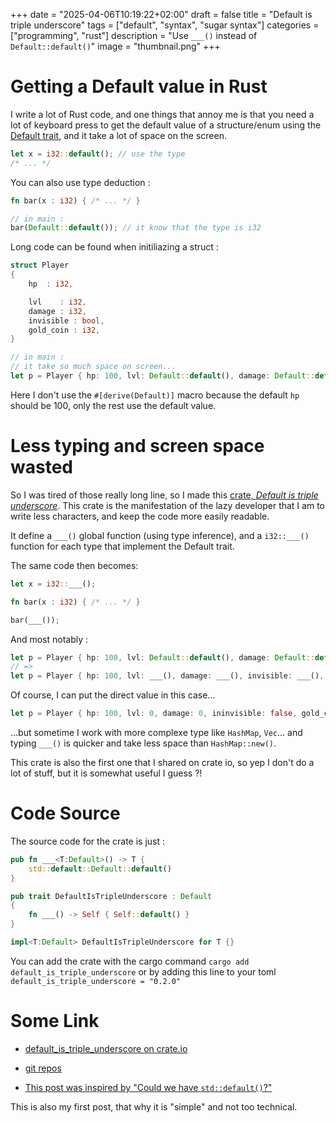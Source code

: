 +++
date = "2025-04-06T10:19:22+02:00"
draft = false
title = "Default is triple underscore"
tags = ["default", "syntax", "sugar syntax"]
categories = ["programming", "rust"]
description = "Use `___()` instead of `Default::default()`"
image = "thumbnail.png"
+++

# Getting a Default value in Rust

I write a lot of Rust code, and one things that annoy me is that you need a lot of keyboard press to get the default value of a structure/enum using the [Default trait](https://doc.rust-lang.org/std/default/trait.Default.html), and it take a lot of space on the screen.

```rust
let x = i32::default(); // use the type
/* ... */
```

You can also use type deduction :
```rust
fn bar(x : i32) { /* ... */ }

// in main :
bar(Default::default()); // it know that the type is i32
```

Long code can be found when initiliazing a struct :

```rust
struct Player
{
    hp  : i32,

    lvl    : i32,
    damage : i32,
    invisible : bool,
    gold_coin : i32,
}

// in main :
// it take so much space on screen...
let p = Player { hp: 100, lvl: Default::default(), damage: Default::default(), invisible: Default::default(), gold_coin: Default::default() };
```

Here I don't use the `#[derive(Default)]` macro because the default `hp` should be 100, only the rest use the default value.

# Less typing and screen space wasted

So I was tired of those really long line, so I made this [crate, *Default is triple underscore*](https://crates.io/crates/default_is_triple_underscore). This crate is the manifestation of the lazy developer that I am to write less characters, and keep the code more easily readable.

It define a `___()` global function (using type inference), and a `i32::___()` function for each type that implement the Default trait.

The same code then becomes:
```rust
let x = i32::___();
```

```rust
fn bar(x : i32) { /* ... */ }

bar(___());
```

And most notably :

```rust
let p = Player { hp: 100, lvl: Default::default(), damage: Default::default(), invisible: Default::default(), gold_coin: Default::default() };
// =>
let p = Player { hp: 100, lvl: ___(), damage: ___(), invisible: ___(), gold_coin: ___() };
```

Of course, I can put the direct value in this case...

```rust
let p = Player { hp: 100, lvl: 0, damage: 0, ininvisible: false, gold_coin: 0 };
```

...but sometime I work with more complexe type like `HashMap`, `Vec`... and typing `___()` is quicker and take less space than `HashMap::new()`.

This crate is also the first one that I shared on crate io, so yep I don't do a lot of stuff, but it is somewhat useful I guess ?!

# Code Source

The source code for the crate is just : 


```rust
pub fn ___<T:Default>() -> T {
    std::default::Default::default()
}

pub trait DefaultIsTripleUnderscore : Default
{
    fn ___() -> Self { Self::default() }
}

impl<T:Default> DefaultIsTripleUnderscore for T {}
```

You can add the crate with the cargo command  `cargo add default_is_triple_underscore` or by adding this line to your toml `default_is_triple_underscore = "0.2.0"`

# Some Link

- [default_is_triple_underscore on crate.io](https://crates.io/crates/default_is_triple_underscore)
- [git repos](https://github.com/Thomas-Mewily/triple_underscore_for_default)

- [This post was inspired by "Could we have `std::default()`?"](https://internals.rust-lang.org/t/could-we-have-std-default/8756)

This is also my first post, that why it is "simple" and not too technical.